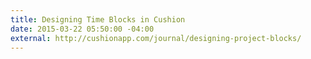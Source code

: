 ```yaml
---
title: Designing Time Blocks in Cushion
date: 2015-03-22 05:50:00 -04:00
external: http://cushionapp.com/journal/designing-project-blocks/
---
```


